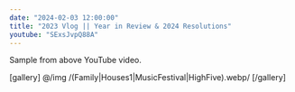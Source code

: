 ```yaml
---
date: "2024-02-03 12:00:00"
title: "2023 Vlog || Year in Review & 2024 Resolutions"
youtube: "SExsJvpQ88A"
---
```


Sample from above YouTube video.

[gallery] @/img /(Family|Houses1|MusicFestival|HighFive).webp/ [/gallery]

